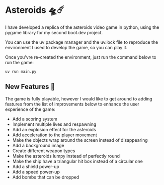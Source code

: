 # Asteroids 🛸☄️

I have developed a replica of the asteroids video game in python, using the pygame library for my second boot.dev project.

You can use the uv package manager and the uv.lock file to reproduce the environment I used to develop the game, so you can play it.

Once you'vre re-created the environment, just run the command below to run the game:
```
uv run main.py
```

## New Features 👀
The game is fully playable, however I would like to get around to adding features from the list of improvements below to enhance the user experience of the game:
- Add a scoring system
- Implement multiple lives and respawning
- Add an explosion effect for the asteroids
- Add acceleration to the player movement
- Make the objects wrap around the screen instead of disappearing
- Add a background image
- Create different weapon types
- Make the asteroids lumpy instead of perfectly round
- Make the ship have a triangular hit box instead of a circular one
- Add a shield power-up
- Add a speed power-up
- Add bombs that can be dropped
